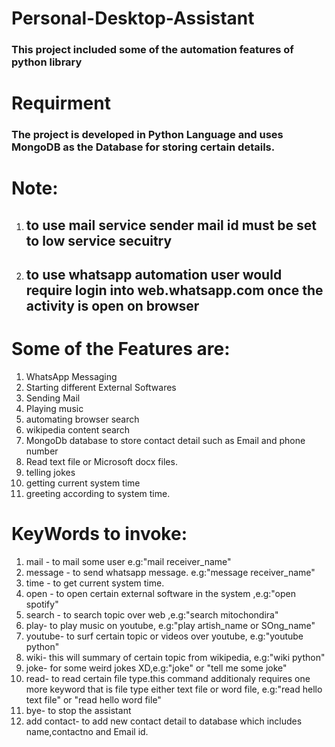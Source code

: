 # Personal-Desktop-Assistant
### This project included some of the automation features of python library

# Requirment
### The project is developed in Python Language and uses MongoDB as the Database for storing certain details.

# Note:
1. ## to use mail service sender mail id must be set to low service secuitry
2. ## to use whatsapp automation user would require login into web.whatsapp.com once the activity is open on browser

# Some of the Features are:

1. WhatsApp Messaging
2. Starting different External Softwares
3. Sending Mail
4. Playing music
5. automating browser search
6. wikipedia content search
7. MongoDb database to store contact detail such as Email and phone number
8. Read text file or Microsoft docx files.
9. telling jokes
10. getting current system time
11. greeting according to system time.

# KeyWords to invoke:

1. mail - to mail some user e.g:"mail receiver_name"
2. message - to send whatsapp message. e.g:"message receiver_name"
3. time - to get current system time.
4. open - to open certain external software in the system ,e.g:"open spotify"
5. search - to search topic over web ,e.g:"search mitochondira"
5. play- to play music on youtube, e.g:"play artish_name or SOng_name"
6. youtube- to surf certain topic or videos over youtube, e.g:"youtube python"
7. wiki-  this will summary of certain topic from wikipedia, e.g:"wiki python"
8. joke- for some weird jokes XD,e.g:"joke" or "tell me some joke"
9. read- to read certain file type.this command additionaly requires one more keyword that is file type either text file or word file, e.g:"read hello text file" or "read hello word file"
10. bye- to stop the assistant 
11. add contact- to add new contact detail to database which includes name,contactno and Email id.
